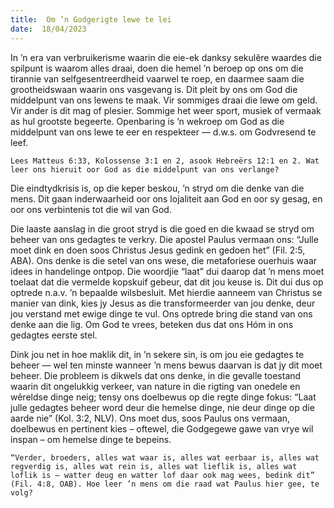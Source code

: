 ```yaml
---
title:  Om ’n Godgerigte lewe te lei
date:  18/04/2023
---
```


In ’n era van verbruikerisme waarin die eie-ek danksy sekulêre waardes die spilpunt is waarom alles draai, doen die hemel ’n beroep op ons om die tirannie van selfgesentreerdheid vaarwel te roep, en daarmee saam die grootheidswaan waarin ons vasgevang is. Dit pleit by ons om God die middelpunt van ons lewens te maak. Vir sommiges draai die lewe om geld. Vir ander is dit mag of plesier. Sommige het weer sport, musiek of vermaak as hul grootste begeerte. Openbaring is ’n wekroep om God as die middelpunt van ons lewe te eer en respekteer — d.w.s. om Godvresend te leef.

`Lees Matteus 6:33, Kolossense 3:1 en 2, asook Hebreërs 12:1 en 2. Wat leer ons hieruit oor God as die middelpunt van ons verlange?`

Die eindtydkrisis is, op die keper beskou, ’n stryd om die denke van die mens. Dit gaan inderwaarheid oor ons lojaliteit aan God en oor sy gesag, en oor ons verbintenis tot die wil van God.

Die laaste aanslag in die groot stryd is die goed en die kwaad se stryd om beheer van ons gedagtes te verkry. Die apostel Paulus vermaan ons: “Julle moet dink en doen soos Christus Jesus gedink en gedoen het” (Fil. 2:5, ABA). Ons denke is die setel van ons wese, die metaforiese ouerhuis waar idees in handelinge ontpop. Die woordjie “laat” dui daarop dat ’n mens moet toelaat dat die vermelde kopskuif gebeur, dat dit jou keuse is. Dit dui dus op optrede n.a.v. ’n bepaalde wilsbesluit. Met hierdie aanneem van Christus se manier van dink, kies jy Jesus as die transformeerder van jou denke, deur jou verstand met ewige dinge te vul. Ons optrede bring die stand van ons denke aan die lig. Om God te vrees, beteken dus dat ons Hóm in ons gedagtes eerste stel.

Dink jou net in hoe maklik dit, in ’n sekere sin, is om jou eie gedagtes te beheer — wel ten minste wanneer ’n mens bewus daarvan is dat jy dit moet beheer. Die probleem is dikwels dat ons denke, in die gevalle toestand waarin dit ongelukkig verkeer, van nature in die rigting van onedele en wêreldse dinge neig; tensy ons doelbewus op die regte dinge fokus: “Laat julle gedagtes beheer word deur die hemelse dinge, nie deur dinge op die aarde nie” (Kol. 3:2, NLV). Ons moet dus, soos Paulus ons vermaan, doelbewus en pertinent kies – oftewel, die Godgegewe gawe van vrye wil inspan – om hemelse dinge te bepeins.

`“Verder, broeders, alles wat waar is, alles wat eerbaar is, alles wat regverdig is, alles wat rein is, alles wat lieflik is, alles wat loflik is — watter deug en watter lof daar ook mag wees, bedink dit” (Fil. 4:8, OAB). Hoe leer ’n mens om die raad wat Paulus hier gee, te volg?`